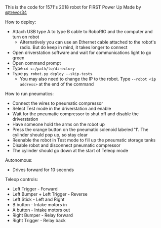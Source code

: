 This is the code for 1571's 2018 robot for FIRST Power Up Made by [@trevor34](https://github.com/trevor34)

How to deploy:
- Attach USB type A to type B cable to RoboRIO and the computer and turn on robot
  - Alternatively you can use an Ethernet cable attached to the robot's radio. But do keep in mind, it takes longer to connect
- Open driverstation software and wait for communications light to go green
- Open command prompt
- Type `cd c:/path/to/directory`
- Type `py robot.py deploy --skip-tests`
  - You may also need to change the IP to the robot. Type `--robot <ip address>` at the end of the command


How to run pneumatics:
- Connect the wires to pneumatic compressor
- Select Test mode in the driverstation and enable
- Wait for the pneumatic compressor to shut off and disable the driverstation
- Have someone hold the arms on the robot up
- Press the orange button on the pneumatic solenoid labeled '1'. The cylinder should pop up, so stay clear
- Reenable the robot in Test mode to fill up the pneumatic storage tanks
- Disable robot and disconnect pneumatic compressor
- The cylinder should go down at the start of Teleop mode

Autonomous:
- Drives forward for 10 seconds

Teleop controls:
- Left Trigger - Forward
- Left Bumper + Left Trigger - Reverse
- Left Stick - Left and Right
- B button - Intake motors in
- A button - Intake motors out
- Right Bumper - Relay forward
- Right Trigger - Relay back
